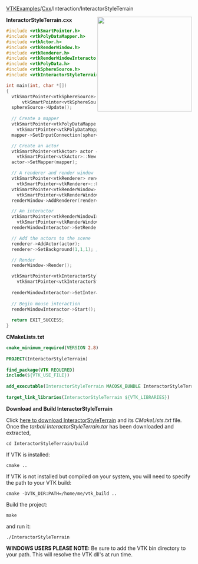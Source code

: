 [VTKExamples](/home/)/[Cxx](/Cxx)/Interaction/InteractorStyleTerrain

<img align="right" src="https://github.com/lorensen/VTKExamples/blob/gh-pages/Testing/Baseline/Interaction/TestInteractorStyleTerrain.png?raw=true" width="256" />

**InteractorStyleTerrain.cxx**
```c++
#include <vtkSmartPointer.h>
#include <vtkPolyDataMapper.h>
#include <vtkActor.h>
#include <vtkRenderWindow.h>
#include <vtkRenderer.h>
#include <vtkRenderWindowInteractor.h>
#include <vtkPolyData.h>
#include <vtkSphereSource.h>
#include <vtkInteractorStyleTerrain.h>

int main(int, char *[])
{
  vtkSmartPointer<vtkSphereSource> sphereSource = 
      vtkSmartPointer<vtkSphereSource>::New();
  sphereSource->Update();
  
  // Create a mapper
  vtkSmartPointer<vtkPolyDataMapper> mapper = 
    vtkSmartPointer<vtkPolyDataMapper>::New();
  mapper->SetInputConnection(sphereSource->GetOutputPort());

  // Create an actor
  vtkSmartPointer<vtkActor> actor = 
    vtkSmartPointer<vtkActor>::New();
  actor->SetMapper(mapper);

  // A renderer and render window
  vtkSmartPointer<vtkRenderer> renderer = 
    vtkSmartPointer<vtkRenderer>::New();
  vtkSmartPointer<vtkRenderWindow> renderWindow = 
    vtkSmartPointer<vtkRenderWindow>::New();
  renderWindow->AddRenderer(renderer);

  // An interactor
  vtkSmartPointer<vtkRenderWindowInteractor> renderWindowInteractor = 
    vtkSmartPointer<vtkRenderWindowInteractor>::New();
  renderWindowInteractor->SetRenderWindow(renderWindow);

  // Add the actors to the scene
  renderer->AddActor(actor);
  renderer->SetBackground(1,1,1); // Background color white

  // Render
  renderWindow->Render();

  vtkSmartPointer<vtkInteractorStyleTerrain> style = 
    vtkSmartPointer<vtkInteractorStyleTerrain>::New();
  
  renderWindowInteractor->SetInteractorStyle( style );
  
  // Begin mouse interaction
  renderWindowInteractor->Start();
  
  return EXIT_SUCCESS;
}
```
**CMakeLists.txt**
```cmake
cmake_minimum_required(VERSION 2.8)
 
PROJECT(InteractorStyleTerrain)
 
find_package(VTK REQUIRED)
include(${VTK_USE_FILE})
 
add_executable(InteractorStyleTerrain MACOSX_BUNDLE InteractorStyleTerrain.cxx)
 
target_link_libraries(InteractorStyleTerrain ${VTK_LIBRARIES})
```

**Download and Build InteractorStyleTerrain**

Click [here to download InteractorStyleTerrain](https://github.com/lorensen/VTKWikiExamplesTarballs/raw/master/InteractorStyleTerrain.tar) and its *CMakeLists.txt* file.
Once the *tarball InteractorStyleTerrain.tar* has been downloaded and extracted,
```
cd InteractorStyleTerrain/build 
```
If VTK is installed:
```
cmake ..
```
If VTK is not installed but compiled on your system, you will need to specify the path to your VTK build:
```
cmake -DVTK_DIR:PATH=/home/me/vtk_build ..
```
Build the project:
```
make
```
and run it:
```
./InteractorStyleTerrain
```
**WINDOWS USERS PLEASE NOTE:** Be sure to add the VTK bin directory to your path. This will resolve the VTK dll's at run time.

